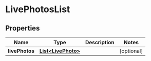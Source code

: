 
# LivePhotosList

## Properties
Name | Type | Description | Notes
------------ | ------------- | ------------- | -------------
**livePhotos** | [**List&lt;LivePhoto&gt;**](LivePhoto.md) |  |  [optional]



